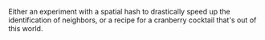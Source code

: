 Either an experiment with a spatial hash to drastically speed up the identification of neighbors, or a recipe for a cranberry cocktail that's out of this world.
